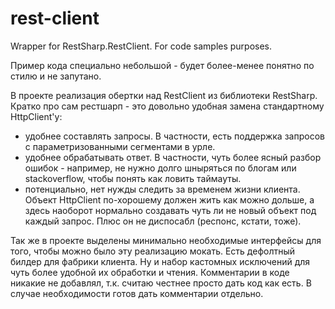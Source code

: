 # rest-client
Wrapper for RestSharp.RestClient. For code samples purposes.

Пример кода специально небольшой - будет более-менее понятно по стилю и не запутано.

В проекте реализация обертки над RestClient из библиотеки RestSharp. Кратко про сам рестшарп - это довольно удобная замена стандартному HttpClient'у: 
  * удобнее составлять запросы. В частности, есть поддержка запросов с параметризованными сегментами в урле.
  * удобнее обрабатывать ответ. В частности, чуть более ясный разбор ошибок - например, не нужно долго шныряться по блогам или stackoverflow, чтобы понять как ловить таймауты.
  * потенциально, нет нужды следить за временем жизни клиента. Объект HttpClient по-хорошему должен жить как можно дольше, а здесь наоборот нормально создавать чуть ли не новый объект под каждый запрос. Плюс он не диспосабл (респонс, кстати, тоже).

Так же в проекте выделены минимально необходимые интерфейсы для того, чтобы можно было эту реализацию мокать. Есть дефолтный билдер для фабрики клиента. Ну и набор кастомных исключений для чуть более удобной их обработки и чтения.
Комментарии в коде никакие не добавлял, т.к. считаю честнее просто дать код как есть. В случае необходимости готов дать комментарии отдельно. 
